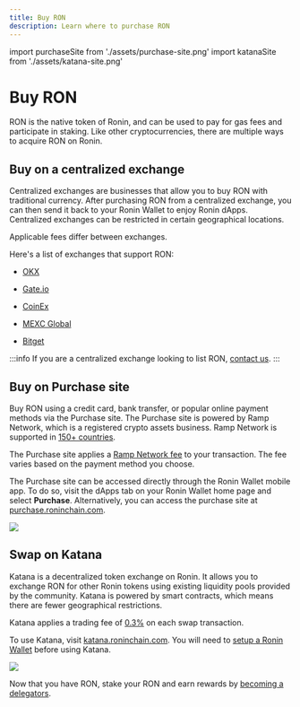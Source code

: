 ```yaml
---
title: Buy RON
description: Learn where to purchase RON
---
```

import purchaseSite from './assets/purchase-site.png'
import katanaSite from './assets/katana-site.png'

# Buy RON

RON is the native token of Ronin, and can be used to pay for gas fees and participate in staking. Like other cryptocurrencies, there are multiple ways to acquire RON on Ronin.

## Buy on a centralized exchange

Centralized exchanges are businesses that allow you to buy RON with traditional currency. After purchasing RON from a centralized exchange, you can then send it back to your Ronin Wallet to enjoy Ronin dApps. Centralized exchanges can be restricted in certain geographical locations.

Applicable fees differ between exchanges.

Here's a list of exchanges that support RON:

- [OKX](https://www.okx.com/)

- [Gate.io](https://gate.io/)

- [CoinEx](https://www.coinex.com/)

- [MEXC Global](https://www.mexc.com/)

- [Bitget](https://www.bitget.com/)

:::info
If you are a centralized exchange looking to list RON, [contact us](mailto:hello@roninchain.com).
:::

## Buy on Purchase site

Buy RON using a credit card, bank transfer, or popular online payment methods via the Purchase site. The Purchase site is powered by Ramp Network, which is a registered crypto assets business. Ramp Network is supported in [150+ countries](https://support.ramp.network/en/articles/433-supported-countries-territories-and-us-states-for-buying-and-selling-crypto).

The Purchase site applies a [Ramp Network fee](https://support.ramp.network/en/articles/10415-what-fees-does-ramp-charge-for-buying-and-selling-crypto#h_229ce448ff) to your transaction. The fee varies based on the payment method you choose.

The Purchase site can be accessed directly through the Ronin Wallet mobile app. To do so, visit the dApps tab on your Ronin Wallet home page and select **Purchase**. Alternatively, you can access the purchase site at [purchase.roninchain.com](https://purchase.roninchain.com/).

<img src={purchaseSite} width={1280} />

## Swap on Katana

Katana is a decentralized token exchange on Ronin. It allows you to exchange RON for other Ronin tokens using existing liquidity pools provided by the community. Katana is powered by smart contracts, which means there are fewer geographical restrictions. 

Katana applies a trading fee of [0.3%](https://axie-infinity.gitbook.io/katana-docs/swap#token-pairs-and-fee) on each swap transaction. 

To use Katana, visit [katana.roninchain.com](https://katana.roninchain.com/). You will need to [setup a Ronin Wallet](https://axie-infinity.gitbook.io/katana-docs/account-setup) before using Katana. 

<img src={katanaSite} width={1280} />

Now that you have RON, stake your RON and earn rewards by [becoming a delegators](/docs/delegators/onboarding/become-delegator).

